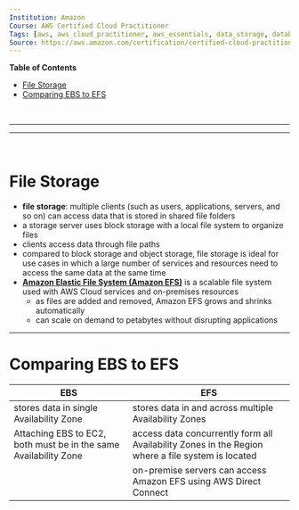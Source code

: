 ```yaml
---
Institution: Amazon
Course: AWS Certified Cloud Practitioner
Tags: [aws, aws_cloud_practitioner, aws_essentials, data_storage, database, non_relational_database]
Source: https://aws.amazon.com/certification/certified-cloud-practitioner/
---
```


**Table of Contents**
- [File Storage](#file-storage)
- [Comparing EBS to EFS](#comparing-ebs-to-efs)

<br>

---
---

<br>

# File Storage

- **file storage**: multiple clients (such as users, applications, servers, and so on) can access data that is stored in shared file folders
- a storage server uses block storage with a local file system to organize files
- clients access data through file paths
- compared to block storage and object storage, file storage is ideal for use cases in which a large number of services and resources need to access the same data at the same time
- [**Amazon Elastic File System (Amazon EFS)**](https://aws.amazon.com/efs/) is a scalable file system used with AWS Cloud services and on-premises resources
	- as files are added and removed, Amazon EFS grows and shrinks automatically
	- can scale on demand to petabytes without disrupting applications

---

# Comparing EBS to EFS

| EBS | EFS |
| ----| ---- |
| stores data in single Availability Zone | stores data in and across multiple Availability Zones |
| Attaching EBS to EC2, both must be in the same Availability Zone | access data concurrently form all Availability Zones in the Region where a file system is located |
| | on-premise servers can access Amazon EFS using AWS Direct Connect |
